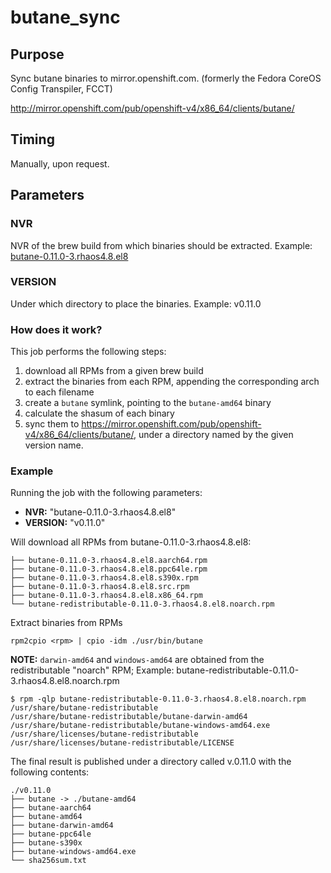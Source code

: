 # butane_sync

## Purpose

Sync butane binaries to mirror.openshift.com.
(formerly the Fedora CoreOS Config Transpiler, FCCT)

<http://mirror.openshift.com/pub/openshift-v4/x86_64/clients/butane/>

## Timing

Manually, upon request.

## Parameters

### NVR

NVR of the brew build from which binaries should be extracted.
Example: [butane-0.11.0-3.rhaos4.8.el8][]

### VERSION

Under which directory to place the binaries.
Example: v0.11.0

[butane-0.11.0-3.rhaos4.8.el8]: https://brewweb.engineering.redhat.com/brew/buildinfo?buildID=1592689]

### How does it work?

This job performs the following steps:

1. download all RPMs from a given brew build
2. extract the binaries from each RPM, appending the corresponding arch to each filename
3. create a `butane` symlink, pointing to the `butane-amd64` binary
4. calculate the shasum of each binary
5. sync them to https://mirror.openshift.com/pub/openshift-v4/x86_64/clients/butane/, under a directory named
by the given version name.

### Example

Running the job with the following parameters:

* **NVR:** "butane-0.11.0-3.rhaos4.8.el8"
* **VERSION:** "v0.11.0"

Will download all RPMs from butane-0.11.0-3.rhaos4.8.el8:

    ├── butane-0.11.0-3.rhaos4.8.el8.aarch64.rpm
    ├── butane-0.11.0-3.rhaos4.8.el8.ppc64le.rpm
    ├── butane-0.11.0-3.rhaos4.8.el8.s390x.rpm
    ├── butane-0.11.0-3.rhaos4.8.el8.src.rpm
    ├── butane-0.11.0-3.rhaos4.8.el8.x86_64.rpm
    └── butane-redistributable-0.11.0-3.rhaos4.8.el8.noarch.rpm

Extract binaries from RPMs

    rpm2cpio <rpm> | cpio -idm ./usr/bin/butane

**NOTE:** `darwin-amd64` and `windows-amd64` are obtained from the redistributable "noarch" RPM;
Example: butane-redistributable-0.11.0-3.rhaos4.8.el8.noarch.rpm

    $ rpm -qlp butane-redistributable-0.11.0-3.rhaos4.8.el8.noarch.rpm
    /usr/share/butane-redistributable
    /usr/share/butane-redistributable/butane-darwin-amd64
    /usr/share/butane-redistributable/butane-windows-amd64.exe
    /usr/share/licenses/butane-redistributable
    /usr/share/licenses/butane-redistributable/LICENSE

The final result is published under a directory called v.0.11.0 with the following contents:

    ./v0.11.0
    ├── butane -> ./butane-amd64
    ├── butane-aarch64
    ├── butane-amd64
    ├── butane-darwin-amd64
    ├── butane-ppc64le
    ├── butane-s390x
    ├── butane-windows-amd64.exe
    └── sha256sum.txt
